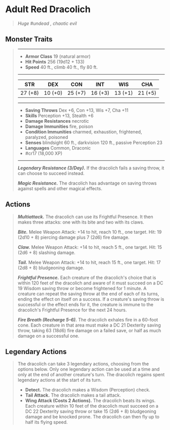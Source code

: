 # Adult Red Dracolich
>*Huge #undead , chaotic evil*
## Monster Traits
>___
>- **Armor Class** 19 (natural armor)
>- **Hit Points** 256 (19d12 + 133)
>- **Speed** 40 ft., climb 40 ft., fly 80 ft.
>___
>|STR|DEX|CON|INT|WIS|CHA|
>|:---:|:---:|:---:|:---:|:---:|:---:|
>|27 (+8)|10 (+0)|25 (+7)|16 (+3)|13 (+1)|21 (+5)|
>___
>- **Saving Throws** Dex +6, Con +13, Wis +7, Cha +11
>- **Skills** Perception +13, Stealth +6
>- **Damage Resistances** necrotic
>- **Damage Immunities** fire, poison
>- **Condition Immunities** charmed, exhaustion, frightened, paralyzed, poisoned
>- **Senses** blindsight 60 ft., darkvision 120 ft., passive Perception 23
>- **Languages** Common, Draconic
>- #cr17 (18,000 XP)
>___
>***Legendary Resistance (3/Day).*** If the dracolich fails a saving throw, it can choose to succeed instead.  
>
>***Magic Resistance.*** The dracolich has advantage on saving throws against spells and other magical effects.  
>
## Actions
>***Multiattack.*** The dracolich can use its Frightful Presence. It then makes three attacks: one with its bite and two with its claws.  
>
>***Bite.*** Melee Weapon Attack: +14 to hit, reach 10 ft., one target. Hit: 19 (2d10 + 8) piercing damage plus 7 (2d6) fire damage.  
>
>***Claw.*** Melee Weapon Attack: +14 to hit, reach 5 ft., one target. Hit: 15 (2d6 + 8) slashing damage.  
>
>***Tail.*** Melee Weapon Attack: +14 to hit, reach 15 ft., one target. Hit: 17 (2d8 + 8) bludgeoning damage.  
>
>***Frightful Presence.*** Each creature of the dracolich's choice that is within 120 feet of the dracolich and aware of it must succeed on a DC 19 Wisdom saving throw or become frightened for 1 minute. A creature can repeat the saving throw at the end of each of its turns, ending the effect on itself on a success. If a creature's saving throw is successful or the effect ends for it, the creature is immune to the dracolich's Frightful Presence for the next 24 hours.  
>
>***Fire Breath (Recharge 5–6).*** The dracolich exhales fire in a 60-foot cone. Each creature in that area must make a DC 21 Dexterity saving throw, taking 63 (18d6) fire damage on a failed save, or half as much damage on a successful one.  
>
## Legendary Actions
>The dracolich can take 3 legendary actions, choosing from the options below. Only one legendary action can be used at a time and only at the end of another creature's turn. The dracolich regains spent legendary actions at the start of its turn.
>
>- **Detect.** The dracolich makes a Wisdom (Perception) check.
>- **Tail Attack.** The dracolich makes a tail attack.
>- **Wing Attack (Costs 2 Actions).** The dracolich beats its wings. Each creature within 10 feet of the dracolich must succeed on a DC 22 Dexterity saving throw or take 15 (2d6 + 8) bludgeoning damage and be knocked prone. The dracolich can then fly up to half its flying speed.